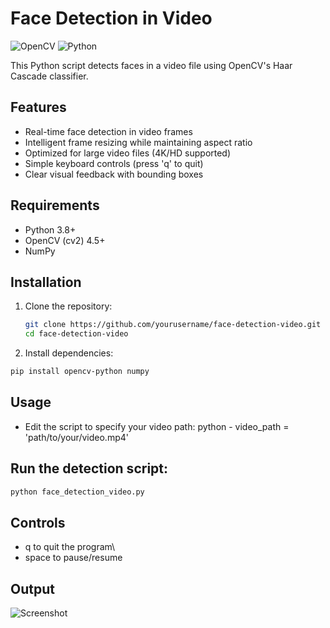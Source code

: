 
# Face Detection in Video

![OpenCV](https://img.shields.io/badge/OpenCV-5.3.0-green) ![Python](https://img.shields.io/badge/Python-3.8+-blue)

This Python script detects faces in a video file using OpenCV's Haar Cascade classifier.

## Features

- Real-time face detection in video frames
- Intelligent frame resizing while maintaining aspect ratio
- Optimized for large video files (4K/HD supported)
- Simple keyboard controls (press 'q' to quit)
- Clear visual feedback with bounding boxes

## Requirements

- Python 3.8+
- OpenCV (cv2) 4.5+
- NumPy

## Installation

1. Clone the repository:
   ```bash
   git clone https://github.com/yourusername/face-detection-video.git
   cd face-detection-video
2. Install dependencies:
 ```bash
pip install opencv-python numpy
```
## Usage

- Edit the script to specify your video path:
  python
      - video_path = 'path/to/your/video.mp4' 

## Run the detection script:
```bash
python face_detection_video.py
```
## Controls  

- q to quit the program\
- space to pause/resume

## Output

![Screenshot](https://i.ibb.co/chyXNPh6/demo-screenshot.png)
